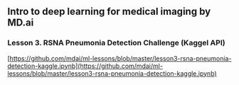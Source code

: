 ## Intro to deep learning for medical imaging by MD.ai
### Lesson 3. RSNA Pneumonia Detection Challenge (Kaggel API)
[https://github.com/mdai/ml-lessons/blob/master/lesson3-rsna-pneumonia-detection-kaggle.ipynb](https://github.com/mdai/ml-lessons/blob/master/lesson3-rsna-pneumonia-detection-kaggle.ipynb)